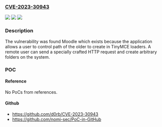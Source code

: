 ### [CVE-2023-30943](https://cve.mitre.org/cgi-bin/cvename.cgi?name=CVE-2023-30943)
![](https://img.shields.io/static/v1?label=Product&message=moodle&color=blue)
![](https://img.shields.io/static/v1?label=Version&message=n%2Fa&color=blue)
![](https://img.shields.io/static/v1?label=Vulnerability&message=CWE-73%20-%20External%20Control%20of%20File%20Name%20or%20Path&color=brighgreen)

### Description

The vulnerability was found Moodle which exists because the application allows a user to control path of the older to create in TinyMCE loaders. A remote user can send a specially crafted HTTP request and create arbitrary folders on the system.

### POC

#### Reference
No PoCs from references.

#### Github
- https://github.com/d0rb/CVE-2023-30943
- https://github.com/nomi-sec/PoC-in-GitHub

